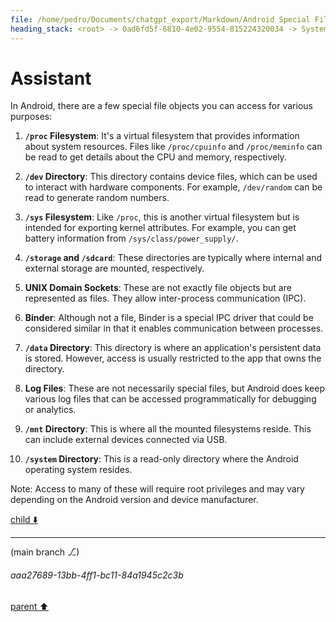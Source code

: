 ```yaml
---
file: /home/pedro/Documents/chatgpt_export/Markdown/Android Special File Objects.md
heading_stack: <root> -> 0ad6fd5f-6810-4e02-9554-815224320034 -> System -> 5813abb3-bc8f-4116-a4aa-0e0986508a91 -> System -> aaa2b7d1-41d5-4e04-9a47-4d88c4e6cc50 -> User -> 69acab58-9f38-48e0-83b1-285e483e7e67 -> Assistant -> aaa21991-06a5-4043-9e92-42d41a412bcf -> User -> f19b7b82-fd63-4dab-a860-43a7e82b037e -> Assistant
---
```

# Assistant

In Android, there are a few special file objects you can access for various purposes:

1. **`/proc` Filesystem**: It's a virtual filesystem that provides information about system resources. Files like `/proc/cpuinfo` and `/proc/meminfo` can be read to get details about the CPU and memory, respectively.

2. **`/dev` Directory**: This directory contains device files, which can be used to interact with hardware components. For example, `/dev/random` can be read to generate random numbers.

3. **`/sys` Filesystem**: Like `/proc`, this is another virtual filesystem but is intended for exporting kernel attributes. For example, you can get battery information from `/sys/class/power_supply/`.

4. **`/storage` and `/sdcard`**: These directories are typically where internal and external storage are mounted, respectively.

5. **UNIX Domain Sockets**: These are not exactly file objects but are represented as files. They allow inter-process communication (IPC).

6. **Binder**: Although not a file, Binder is a special IPC driver that could be considered similar in that it enables communication between processes.

7. **`/data` Directory**: This directory is where an application's persistent data is stored. However, access is usually restricted to the app that owns the directory.

8. **Log Files**: These are not necessarily special files, but Android does keep various log files that can be accessed programmatically for debugging or analytics.

9. **`/mnt` Directory**: This is where all the mounted filesystems reside. This can include external devices connected via USB.

10. **`/system` Directory**: This is a read-only directory where the Android operating system resides. 

Note: Access to many of these will require root privileges and may vary depending on the Android version and device manufacturer.

[child ⬇️](#aaa27689-13bb-4ff1-bc11-84a1945c2c3b)

---

(main branch ⎇)
###### aaa27689-13bb-4ff1-bc11-84a1945c2c3b
[parent ⬆️](#f19b7b82-fd63-4dab-a860-43a7e82b037e)

